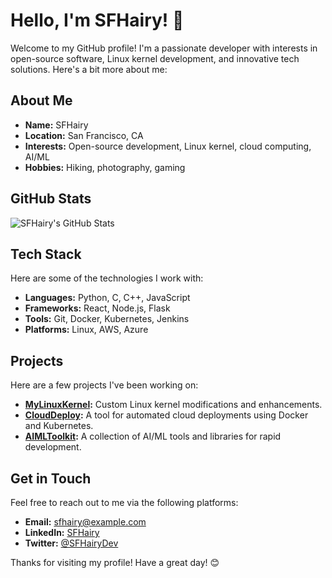 # Hello, I'm SFHairy! 👋

Welcome to my GitHub profile! I'm a passionate developer with interests in open-source software, Linux kernel development, and innovative tech solutions. Here's a bit more about me:

## About Me

- **Name:** SFHairy
- **Location:** San Francisco, CA
- **Interests:** Open-source development, Linux kernel, cloud computing, AI/ML
- **Hobbies:** Hiking, photography, gaming

## GitHub Stats

![SFHairy's GitHub Stats](https://github-readme-stats.vercel.app/api?username=SFHairy&show_icons=true&theme=dracula)

## Tech Stack

Here are some of the technologies I work with:

- **Languages:** Python, C, C++, JavaScript
- **Frameworks:** React, Node.js, Flask
- **Tools:** Git, Docker, Kubernetes, Jenkins
- **Platforms:** Linux, AWS, Azure

## Projects

Here are a few projects I've been working on:

- **[MyLinuxKernel](https://github.com/SFHairy/MyLinuxKernel):** Custom Linux kernel modifications and enhancements.
- **[CloudDeploy](https://github.com/SFHairy/CloudDeploy):** A tool for automated cloud deployments using Docker and Kubernetes.
- **[AIMLToolkit](https://github.com/SFHairy/AIMLToolkit):** A collection of AI/ML tools and libraries for rapid development.

## Get in Touch

Feel free to reach out to me via the following platforms:

- **Email:** [sfhairy@example.com](mailto:sfhairy@example.com)
- **LinkedIn:** [SFHairy](https://www.linkedin.com/in/sfhairy)
- **Twitter:** [@SFHairyDev](https://twitter.com/SFHairyDev)

Thanks for visiting my profile! Have a great day! 😊
